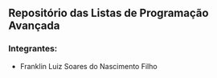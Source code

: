 ## Repositório das Listas de Programação Avançada

### Integrantes:

* Franklin Luiz Soares do Nascimento Filho